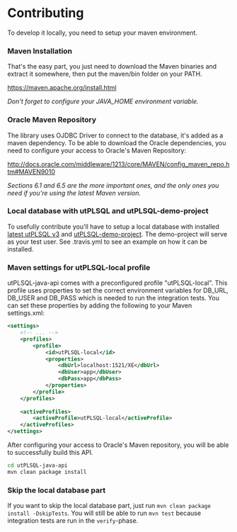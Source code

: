 # Contributing
To develop it locally, you need to setup your maven environment.

### Maven Installation
That's the easy part, you just need to download the Maven binaries and extract it somewhere, then put the maven/bin folder on your PATH.

https://maven.apache.org/install.html

*Don't forget to configure your JAVA_HOME environment variable.*

### Oracle Maven Repository
The library uses OJDBC Driver to connect to the database, it's added as a maven dependency. To be able to download the Oracle dependencies, you need to configure your access to Oracle's Maven Repository:

http://docs.oracle.com/middleware/1213/core/MAVEN/config_maven_repo.htm#MAVEN9010

*Sections 6.1 and 6.5 are the more important ones, and the only ones you need if you're using the latest Maven version.*

### Local database with utPLSQL and utPLSQL-demo-project

To usefully contribute you'll have to setup a local database with installed [latest utPLSQL v3](https://github.com/utPLSQL/utPLSQL) and [utPLSQL-demo-project](https://github.com/utPLSQL/utPLSQL-demo-project). 
The demo-project will serve as your test user. See .travis.yml to see an example on how it can be installed. 

### Maven settings for utPLSQL-local profile

utPLSQL-java-api comes with a preconfigured profile "utPLSQL-local". This profile uses properties to set the correct 
environment variables for DB_URL, DB_USER and DB_PASS which is needed to run the integration tests.
You can set these properties by adding the following to your Maven settings.xml:

```xml
<settings>
    <!-- ... -->
    <profiles>
        <profile>
            <id>utPLSQL-local</id>
            <properties>
                <dbUrl>localhost:1521/XE</dbUrl>
                <dbUser>app</dbUser>
                <dbPass>app</dbPass>
            </properties>
        </profile>
    </profiles>
     
    <activeProfiles>
        <activeProfile>utPLSQL-local</activeProfile>
    </activeProfiles>
</settings>
```

After configuring your access to Oracle's Maven repository, you will be able to successfully build this API.

```bash
cd utPLSQL-java-api
mvn clean package install
```

### Skip the local database part

If you want to skip the local database part, just run ``mvn clean package install -DskipTests``. 
You will still be able to run ``mvn test`` because integration tests are run in the ``verify``-phase.
